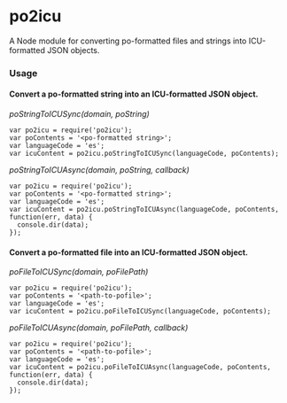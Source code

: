 # po2icu
A Node module for converting po-formatted files and strings into ICU-formatted JSON objects.

### Usage

#### Convert a po-formatted string into an ICU-formatted JSON object.


*poStringToICUSync(domain, poString)*
```
var po2icu = require('po2icu');
var poContents = '<po-formatted string>';
var languageCode = 'es';
var icuContent = po2icu.poStringToICUSync(languageCode, poContents);
```


*poStringToICUAsync(domain, poString, callback)*
```
var po2icu = require('po2icu');
var poContents = '<po-formatted string>';
var languageCode = 'es';
var icuContent = po2icu.poStringToICUAsync(languageCode, poContents, function(err, data) {
  console.dir(data);
});
```


#### Convert a po-formatted file into an ICU-formatted JSON object.

*poFileToICUSync(domain, poFilePath)*
```
var po2icu = require('po2icu');
var poContents = '<path-to-pofile>';
var languageCode = 'es';
var icuContent = po2icu.poFileToICUSync(languageCode, poContents);
```


*poFileToICUAsync(domain, poFilePath, callback)*
```
var po2icu = require('po2icu');
var poContents = '<path-to-pofile>';
var languageCode = 'es';
var icuContent = po2icu.poFileToICUAsync(languageCode, poContents, function(err, data) {
  console.dir(data);
});
```
